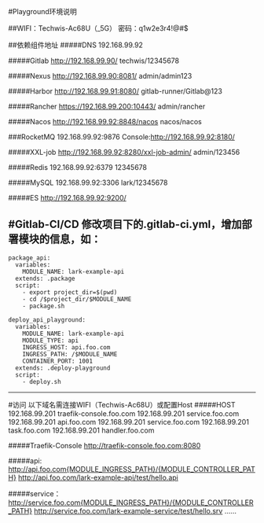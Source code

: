 #Playground环境说明

##WIFI：Techwis-Ac68U（_5G）
密码：q1w2e3r4!@#$

##依赖组件地址
#####DNS
192.168.99.92

#####Gitlab
http://192.168.99.90/
techwis/12345678

#####Nexus
http://192.168.99.90:8081/
admin/admin123

#####Harbor
http://192.168.99.91:8080/
gitlab-runner/Gitlab@123

#####Rancher
https://192.168.99.200:10443/
admin/rancher

#####Nacos
http://192.168.99.92:8848/nacos
nacos/nacos

###RocketMQ
192.168.99.92:9876
Console:http://192.168.99.92:8180/

#####XXL-job
http://192.168.99.92:8280/xxl-job-admin/
admin/123456

#####Redis
192.168.99.92:6379
12345678

#####MySQL
192.168.99.92:3306
lark/12345678

#####ES
http://192.168.99.92:9200/

#Gitlab-CI/CD
修改项目下的.gitlab-ci.yml，增加部署模块的信息，如：
-----
```
package_api:
  variables:
    MODULE_NAME: lark-example-api
  extends: .package
  script:
    - export project_dir=$(pwd)
    - cd /$project_dir/$MODULE_NAME
    - package.sh

deploy_api_playground:
  variables:
    MODULE_NAME: lark-example-api
    MODULE_TYPE: api
    INGRESS_HOST: api.foo.com
    INGRESS_PATH: /$MODULE_NAME
    CONTAINER_PORT: 1001
  extends: .deploy-playground
  script:
    - deploy.sh
```
-----

#访问
以下域名需连接WIFI（Techwis-Ac68U）或配置Host
#####HOST
192.168.99.201  traefik-console.foo.com
192.168.99.201	service.foo.com
192.168.99.201	api.foo.com
192.168.99.201	service.foo.com
192.168.99.201	task.foo.com
192.168.99.201	handler.foo.com

#####Traefik-Console
http://traefik-console.foo.com:8080

#####api:
http://api.foo.com{MODULE_INGRESS_PATH}/{MODULE_CONTROLLER_PATH}
http://api.foo.com/lark-example-api/test/hello.api

#####service：
http://service.foo.com{MODULE_INGRESS_PATH}/{MODULE_CONTROLLER_PATH}
http://service.foo.com/lark-example-service/test/hello.srv
……

